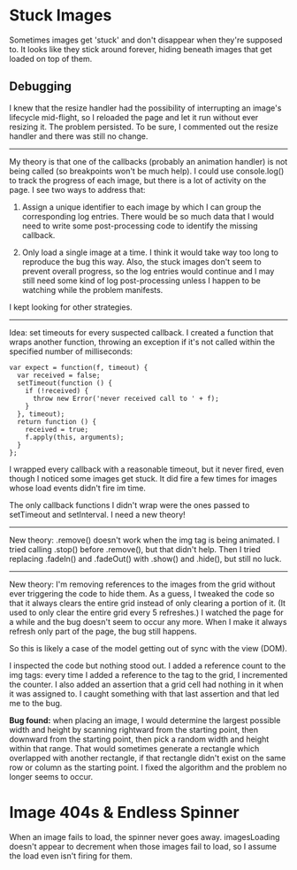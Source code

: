 # Stuck Images

Sometimes images get 'stuck' and don't disappear when they're supposed to. It looks like they stick around forever, hiding beneath images that get loaded on top of them.

## Debugging

I knew that the resize handler had the possibility of interrupting an image's lifecycle mid-flight, so I reloaded the page and let it run without ever resizing it. The problem persisted. To be sure, I commented out the resize handler and there was still no change.

---

My theory is that one of the callbacks (probably an animation handler) is not being called (so breakpoints won't be much help). I could use console.log() to track the progress of each image, but there is a lot of activity on the page. I see two ways to address that:

1. Assign a unique identifier to each image by which I can group the corresponding log entries. There would be so much data that I would need to write some post-processing code to identify the missing callback.

2. Only load a single image at a time. I think it would take way too long to reproduce the bug this way. Also, the stuck images don't seem to prevent overall progress, so the log entries would continue and I may still need some kind of log post-processing unless I happen to be watching while the problem manifests.

I kept looking for other strategies.

---

Idea: set timeouts for every suspected callback. I created a function that wraps another function, throwing an exception if it's not called within the specified number of milliseconds:

    var expect = function(f, timeout) {
      var received = false;
      setTimeout(function () {
        if (!received) {
          throw new Error('never received call to ' + f);
        }
      }, timeout);
      return function () {
        received = true;
        f.apply(this, arguments);
      }
    };

I wrapped every callback with a reasonable timeout, but it never fired, even though I noticed some images get stuck. It did fire a few times for images whose load events didn't fire im time.

The only callback functions I didn't wrap were the ones passed to setTimeout and setInterval. I need a new theory!

---

New theory: .remove() doesn't work when the img tag is being animated. I tried calling .stop() before .remove(), but that didn't help. Then I tried replacing .fadeIn() and .fadeOut() with .show() and .hide(), but still no luck.

---

New theory: I'm removing references to the images from the grid without ever triggering the code to hide them. As a guess, I tweaked the code so that it always clears the entire grid instead of only clearing a portion of it. (It used to only clear the entire grid every 5 refreshes.) I watched the page for a while and the bug doesn't seem to occur any more. When I make it always refresh only part of the page, the bug still happens.

So this is likely a case of the model getting out of sync with the view (DOM).

I inspected the code but nothing stood out. I added a reference count to the img tags: every time I added a reference to the tag to the grid, I incremented the counter. I also added an assertion that a grid cell had nothing in it when it was assigned to. I caught something with that last assertion and that led me to the bug.

**Bug found:** when placing an image, I would determine the largest possible width and height by scanning rightward from the starting point, then downward from the starting point, then pick a random width and height within that range. That would sometimes generate a rectangle which overlapped with another rectangle, if that rectangle didn't exist on the same row or column as the starting point. I fixed the algorithm and the problem no longer seems to occur.


# Image 404s & Endless Spinner

When an image fails to load, the spinner never goes away. imagesLoading doesn't appear to decrement when those images fail to load, so I assume the load even isn't firing for them.
